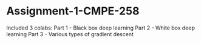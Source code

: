 # Assignment-1-CMPE-258

Included 3 colabs:
Part 1 - Black box deep learning
Part 2 - White box deep learning
Part 3 - Various types of gradient descent
